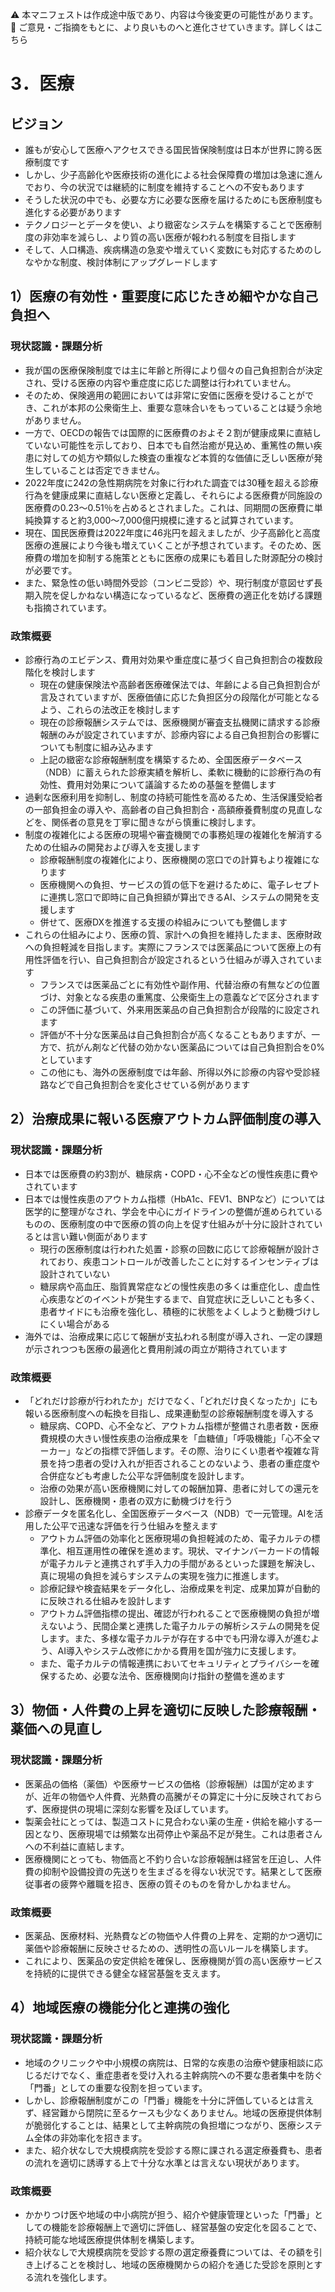 ⚠️ 本マニフェストは作成途中版であり、内容は今後変更の可能性があります。  
💬 ご意見・ご指摘をもとに、より良いものへと進化させていきます。詳しくはこちら

# 3．医療

## ビジョン

- 誰もが安心して医療へアクセスできる国民皆保険制度は日本が世界に誇る医療制度です  
- しかし、少子高齢化や医療技術の進化による社会保障費の増加は急速に進んでおり、今の状況では継続的に制度を維持することへの不安もあります  
- そうした状況の中でも、必要な方に必要な医療を届けるためにも医療制度も進化する必要があります  
- テクノロジーとデータを使い、より緻密なシステムを構築することで医療制度の非効率を減らし、より質の高い医療が報われる制度を目指します  
- そして、人口構造、疾病構造の急変や増えていく変数にも対応するためのしなやかな制度、検討体制にアップグレードします

## 1）医療の有効性・重要度に応じたきめ細やかな自己負担へ

### 現状認識・課題分析

* 我が国の医療保険制度では主に年齢と所得により個々の自己負担割合が決定され、受ける医療の内容や重症度に応じた調整は行われていません。  
* そのため、保険適用の範囲においては非常に安価に医療を受けることができ、これが本邦の公衆衛生上、重要な意味合いをもっていることは疑う余地がありません。  
* 一方で、OECDの報告では国際的に医療費のおよそ２割が健康成果に直結していない可能性を示しており、日本でも自然治癒が見込め、重篤性の無い疾患に対しての処方や類似した検査の重複など本質的な価値に乏しい医療が発生していることは否定できません。  
* 2022年度に242の急性期病院を対象に行われた調査では30種を超える診療行為を健康成果に直結しない医療と定義し、それらによる医療費が同施設の医療費の0.23〜0.51％を占めるとされました。これは、同期間の医療費に単純換算すると約3,000〜7,000億円規模に達すると試算されています。  
* 現在、国民医療費は2022年度に46兆円を超えましたが、少子高齢化と高度医療の進展により今後も増えていくことが予想されています。そのため、医療費の増加を抑制する施策とともに医療の成果にも着目した財源配分の検討が必要です。
* また、緊急性の低い時間外受診（コンビニ受診）や、現行制度が意図せず長期入院を促しかねない構造になっているなど、医療費の適正化を妨げる課題も指摘されています。

### 政策概要

* 診療行為のエビデンス、費用対効果や重症度に基づく自己負担割合の複数段階化を検討します  
  * 現在の健康保険法や高齢者医療確保法では、年齢による自己負担割合が言及されていますが、医療価値に応じた負担区分の段階化が可能となるよう、これらの法改正を検討します  
  * 現在の診療報酬システムでは、医療機関が審査支払機関に請求する診療報酬のみが設定されていますが、診療内容による自己負担割合の影響についても制度に組み込みます  
  * 上記の緻密な診療報酬制度を構築するため、全国医療データベース（NDB）に蓄えられた診療実績を解析し、柔軟に機動的に診療行為の有効性、費用対効果について議論するための基盤を整備します
* 過剰な医療利用を抑制し、制度の持続可能性を高めるため、生活保護受給者の一部負担金の導入や、高齢者の自己負担割合・高額療養費制度の見直しなどを、関係者の意見を丁寧に聞きながら慎重に検討します。
* 制度の複雑化による医療の現場や審査機関での事務処理の複雑化を解消するための仕組みの開発および導入を支援します  
  * 診療報酬制度の複雑化により、医療機関の窓口での計算もより複雑になります  
  * 医療機関への負担、サービスの質の低下を避けるために、電子レセプトに連携し窓口で即時に自己負担額が算出できるAI、システムの開発を支援します  
  * 併せて、医療DXを推進する支援の枠組みについても整備します  
* これらの仕組みにより、医療の質、家計への負担を維持したまま、医療財政への負担軽減を目指します。実際にフランスでは医薬品について医療上の有用性評価を行い、自己負担割合が設定されるという仕組みが導入されています
  * フランスでは医薬品ごとに有効性や副作用、代替治療の有無などの位置づけ、対象となる疾患の重篤度、公衆衛生上の意義などで区分されます  
  * この評価に基づいて、外来用医薬品の自己負担割合が段階的に設定されます  
  * 評価が不十分な医薬品は自己負担割合が高くなることもありますが、一方で、抗がん剤など代替の効かない医薬品については自己負担割合を0%としています  
  * この他にも、海外の医療制度では年齢、所得以外に診療の内容や受診経路などで自己負担割合を変化させている例があります

## 2）治療成果に報いる医療アウトカム評価制度の導入

### 現状認識・課題分析

* 日本では医療費の約3割が、糖尿病・COPD・心不全などの慢性疾患に費やされています  
* 日本では慢性疾患のアウトカム指標（HbA1c、FEV1、BNPなど）については医学的に整理がなされ、学会を中心にガイドラインの整備が進められているものの、医療制度の中で医療の質の向上を促す仕組みが十分に設計されているとは言い難い側面があります
  * 現行の医療制度は行われた処置・診察の回数に応じて診療報酬が設計されており、疾患コントロールが改善したことに対するインセンティブは設計されていない  
  * 糖尿病や高血圧、脂質異常症などの慢性疾患の多くは重症化し、虚血性心疾患などのイベントが発生するまで、自覚症状に乏しいことも多く、患者サイドにも治療を強化し、積極的に状態をよくしようと動機づけしにくい場合がある  
* 海外では、治療成果に応じて報酬が支払われる制度が導入され、一定の課題が示されつつも医療の最適化と費用削減の両立が期待されています

### 政策概要

* 「どれだけ診療が行われたか」だけでなく、「どれだけ良くなったか」にも報いる医療制度への転換を目指し、成果連動型の診療報酬制度を導入する  
  * 糖尿病、COPD、心不全など、アウトカム指標が整備され患者数・医療費規模の大きい慢性疾患の治療成果を「血糖値」「呼吸機能」「心不全マーカー」などの指標で評価します。その際、治りにくい患者や複雑な背景を持つ患者の受け入れが拒否されることのないよう、患者の重症度や合併症なども考慮した公平な評価制度を設計します。
  * 治療の効果が高い医療機関に対しての報酬加算、患者に対しての還元を設計し、医療機関・患者の双方に動機づけを行う  
* 診療データを匿名化し、全国医療データベース（NDB）で一元管理。AIを活用した公平で迅速な評価を行う仕組みを整えます  
  * アウトカム評価の効率化と医療現場の負担軽減のため、電子カルテの標準化、相互運用性の確保を進めます。現状、マイナンバーカードの情報が電子カルテと連携されず手入力の手間があるといった課題を解決し、真に現場の負担を減らすシステムの実現を強力に推進します。
  * 診療記録や検査結果をデータ化し、治療成果を判定、成果加算が自動的に反映される仕組みを設計します  
  * アウトカム評価指標の提出、確認が行われることで医療機関の負担が増えないよう、民間企業と連携した電子カルテの解析システムの開発を促します。また、多様な電子カルテが存在する中でも円滑な導入が進むよう、AI導入やシステム改修にかかる費用を国が強力に支援します。
  * また、電子カルテの情報連携においてセキュリティとプライバシーを確保するため、必要な法令、医療機関向け指針の整備を進めます

## 3）物価・人件費の上昇を適切に反映した診療報酬・薬価への見直し

### 現状認識・課題分析

* 医薬品の価格（薬価）や医療サービスの価格（診療報酬）は国が定めますが、近年の物価や人件費、光熱費の高騰がその算定に十分に反映されておらず、医療提供の現場に深刻な影響を及ぼしています。
* 製薬会社にとっては、製造コストに見合わない薬の生産・供給を縮小する一因となり、医療現場では頻繁な出荷停止や薬品不足が発生。これは患者さんへの不利益に直結します。
* 医療機関にとっても、物価高と不釣り合いな診療報酬は経営を圧迫し、人件費の抑制や設備投資の先送りを生まざるを得ない状況です。結果として医療従事者の疲弊や離職を招き、医療の質そのものを脅かしかねません。

### 政策概要

* 医薬品、医療材料、光熱費などの物価や人件費の上昇を、定期的かつ適切に薬価や診療報酬に反映させるための、透明性の高いルールを構築します。
* これにより、医薬品の安定供給を確保し、医療機関が質の高い医療サービスを持続的に提供できる健全な経営基盤を支えます。

## 4）地域医療の機能分化と連携の強化

### 現状認識・課題分析

* 地域のクリニックや中小規模の病院は、日常的な疾患の治療や健康相談に応じるだけでなく、重症患者を受け入れる主幹病院への不要な患者集中を防ぐ「門番」としての重要な役割を担っています。
* しかし、診療報酬制度がこの「門番」機能を十分に評価しているとは言えず、経営難から閉院に至るケースも少なくありません。地域の医療提供体制が脆弱化することは、結果として主幹病院の負担増につながり、医療システム全体の非効率化を招きます。
* また、紹介状なしで大規模病院を受診する際に課される選定療養費も、患者の流れを適切に誘導する上で十分な水準とは言えない現状があります。

### 政策概要

* かかりつけ医や地域の中小病院が担う、紹介や健康管理といった「門番」としての機能を診療報酬上で適切に評価し、経営基盤の安定化を図ることで、持続可能な地域医療提供体制を構築します。
* 紹介状なしで大規模病院を受診する際の選定療養費については、その額を引き上げることを検討し、地域の医療機関からの紹介を通じた受診を原則とする流れを強化します。
